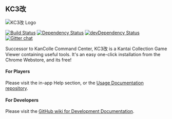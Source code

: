 ## KC3改

![KC3改 Logo](https://raw.githubusercontent.com/KC3Kai/KC3Kai/master/src/assets/img/logo/128.png)

[![Build Status](https://travis-ci.org/KC3Kai/KC3Kai.svg?branch=master)](https://travis-ci.org/KC3Kai/KC3Kai) [![Dependency Status](https://david-dm.org/KC3Kai/KC3Kai.svg)](https://david-dm.org/KC3Kai/KC3Kai) [![devDependency Status](https://david-dm.org/KC3Kai/KC3Kai/dev-status.svg)](https://david-dm.org/KC3Kai/KC3Kai#info=devDependencies) [![Gitter chat](https://badges.gitter.im/KC3Kai/KC3Kai.png)](https://gitter.im/KC3Kai)

Successor to KanColle Command Center, KC3改 is a Kantai Collection Game Viewer containing useful tools. It's an easy one-click installation from the Chrome Webstore, and its free!

#### For Players
Please visit the in-app Help section, or the [Usage Documentation repository](https://github.com/KC3Kai/kc3-docs).

#### For Developers
Please visit the [GitHub wiki for Development Documentation](https://github.com/KC3Kai/KC3Kai/wiki).
